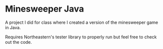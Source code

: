 # Minesweeper Java

A project I did for class where I created a version of the minesweeper game in Java.

Requires Northeastern's tester library to properly run but feel free to check out the code.
